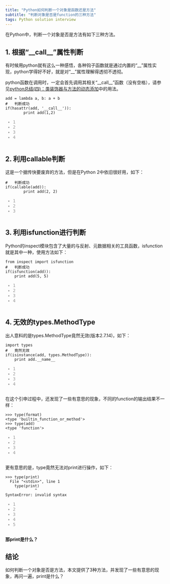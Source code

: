 ```yaml
---
title: "Python如何判断一个对象是函数还是方法"
subtitle: "判断对象是否是function的三种方法"
tags: Python solution interview
---
```




<p>在Python中，判断一个对象是否是方法有如下三种方法。</p>

<h2 id="1-根据call属性判断"><a name="t0"></a>1. 根据“__call__”属性判断</h2>

<p>有时候用python就有这么一种感悟，各种钩子函数就是通过内置的“__”属性实现，python学得好不好，就是对“__”属性理解得透彻不透彻。</p>

<p>python函数在调用时，一定会首先调用其相关“__call__”函数（没有空格），请参见<a href="http://blog.csdn.net/yiifaa/article/details/78035560"
                                                   rel="nofollow">python总结(四)：类装饰器与方法的动态添加</a>中的用法。</p>

<pre class="prettyprint" name="code"><code class="language-python hljs  has-numbering"
                                           onclick="mdcp.copyCode(event)" style="position: unset;">add = <span
        class="hljs-keyword">lambda</span> a, b: a + b
<span class="hljs-comment">#   判断成功</span>
<span class="hljs-keyword">if</span>(hasattr(add, <span class="hljs-string">'__call__'</span>)):
        <span class="hljs-keyword">print</span> add(<span class="hljs-number">1</span>,<span
            class="hljs-number">2</span>)<div class="hljs-button {2}" data-title="复制"></div></code><ul
        class="pre-numbering" style=""><li style="color: rgb(153, 153, 153);">1</li><li
        style="color: rgb(153, 153, 153);">2</li><li style="color: rgb(153, 153, 153);">3</li><li
        style="color: rgb(153, 153, 153);">4</li></ul></pre>


<h2 id="2-利用callable判断"><a name="t1"></a>2. 利用callable判断</h2>

<p>这是一个据传快要废弃的方法，但是在Python 2中依旧很好用，如下：</p>


<pre class="prettyprint" name="code"><code class="language-python hljs  has-numbering"
                                           onclick="mdcp.copyCode(event)" style="position: unset;"><span
        class="hljs-comment">#   判断成功</span>
<span class="hljs-keyword">if</span>(callable(add)):
        <span class="hljs-keyword">print</span> add(<span class="hljs-number">2</span>, <span
            class="hljs-number">2</span>)<div class="hljs-button {2}" data-title="复制"></div></code><ul
        class="pre-numbering" style=""><li style="color: rgb(153, 153, 153);">1</li><li
        style="color: rgb(153, 153, 153);">2</li><li style="color: rgb(153, 153, 153);">3</li></ul></pre>


<h2 id="3-利用isfunction进行判断"><a name="t2"></a>3. 利用isfunction进行判断</h2>

<p>Python的inspect模块包含了大量的与反射、元数据相关的工具函数，isfunction就是其中一种，使用方法如下：</p>


<pre class="prettyprint" name="code"><code class="language-python hljs  has-numbering"
                                           onclick="mdcp.copyCode(event)" style="position: unset;"><span
        class="hljs-keyword">from</span> inspect <span class="hljs-keyword">import</span> isfunction
<span class="hljs-comment">#   判断成功</span>
<span class="hljs-keyword">if</span>(isfunction(add)):
    <span class="hljs-keyword">print</span> add(<span class="hljs-number">5</span>, <span class="hljs-number">5</span>)<div
            class="hljs-button {2}" data-title="复制"></div></code><ul class="pre-numbering" style=""><li
        style="color: rgb(153, 153, 153);">1</li><li style="color: rgb(153, 153, 153);">2</li><li
        style="color: rgb(153, 153, 153);">3</li><li style="color: rgb(153, 153, 153);">4</li></ul></pre>


<h2 id="4-无效的typesmethodtype"><a name="t3"></a>4. 无效的types.MethodType</h2>

<p>出人意料的是types.MethodType竟然无效(版本2.7.14)，如下：</p>


<pre class="prettyprint" name="code"><code class="language-python hljs  has-numbering"
                                           onclick="mdcp.copyCode(event)" style="position: unset;"><span
        class="hljs-keyword">import</span> types
<span class="hljs-comment">#   竟然无效</span>
<span class="hljs-keyword">if</span>(isinstance(add, types.MethodType)):
    <span class="hljs-keyword">print</span> add.__name__<div class="hljs-button {2}" data-title="复制"></div></code><ul
        class="pre-numbering" style=""><li style="color: rgb(153, 153, 153);">1</li><li
        style="color: rgb(153, 153, 153);">2</li><li style="color: rgb(153, 153, 153);">3</li><li
        style="color: rgb(153, 153, 153);">4</li></ul></pre>

<p>在这个引申过程中，还发现了一些有意思的现象，不同的function的输出结果不一样：</p>


<pre class="prettyprint" name="code"><code class="language-bash hljs  has-numbering" onclick="mdcp.copyCode(event)"
                                           style="position: unset;">&gt;&gt;&gt; <span
        class="hljs-built_in">type</span>(format)
&lt;<span class="hljs-built_in">type</span> <span class="hljs-string">'builtin_function_or_method'</span>&gt;
&gt;&gt;&gt; <span class="hljs-built_in">type</span>(add)
&lt;<span class="hljs-built_in">type</span> <span class="hljs-string">'function'</span>&gt;<div class="hljs-button {2}"
                                                                                                data-title="复制"></div></code><ul
        class="pre-numbering" style=""><li style="color: rgb(153, 153, 153);">1</li><li
        style="color: rgb(153, 153, 153);">2</li><li style="color: rgb(153, 153, 153);">3</li><li
        style="color: rgb(153, 153, 153);">4</li></ul></pre>

<p>更有意思的是，type竟然无法对print进行操作，如下：</p>


<pre class="prettyprint" name="code"><code class="hljs haskell has-numbering" onclick="mdcp.copyCode(event)"
                                           style="position: unset;">&gt;&gt;&gt; <span class="hljs-typedef"><span
        class="hljs-keyword">type</span><span class="hljs-container">(<span
        class="hljs-title">print</span>)</span></span>
  <span class="hljs-type">File</span> <span class="hljs-string">"&lt;stdin&gt;"</span>, line <span
            class="hljs-number">1</span>
    <span class="hljs-typedef"><span class="hljs-keyword">type</span><span class="hljs-container">(<span
            class="hljs-title">print</span>)</span></span>
             ^
<span class="hljs-type">SyntaxError</span>: invalid syntax<div class="hljs-button {2}" data-title="复制"></div></code><ul
        class="pre-numbering" style=""><li style="color: rgb(153, 153, 153);">1</li><li
        style="color: rgb(153, 153, 153);">2</li><li style="color: rgb(153, 153, 153);">3</li><li
        style="color: rgb(153, 153, 153);">4</li><li style="color: rgb(153, 153, 153);">5</li></ul></pre>

<p><strong>那print是什么？</strong></p>


<h2 id="结论"><a name="t4"></a>结论</h2>

<p>如何判断一个对象是否是方法，本文提供了3种方法，并发现了一些有意思的现象，再问一遍，print是什么？</p>